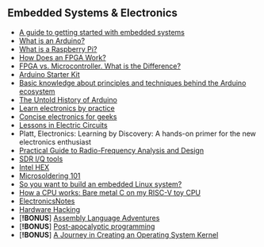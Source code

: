 ## Embedded Systems & Electronics

- [A guide to getting started with embedded systems](https://yinka.dev/blog/a-guide-to-getting-started-with-embedded-systems/)
- [What is an Arduino?](https://opensource.com/resources/what-arduino)
- [What is a Raspberry Pi?](https://opensource.com/resources/raspberry-pi)
- [How Does an FPGA Work?](https://learn.sparkfun.com/tutorials/how-does-an-fpga-work/all)
- [FPGA vs. Microcontroller. What is the Difference?](https://www.mclpcb.com/blog/fpga-vs-microcontroller/)
- [Arduino Starter Kit](https://store.arduino.cc/products/arduino-starter-kit-multi-language)
- [Basic knowledge about principles and techniques behind the Arduino ecosystem](https://docs.arduino.cc/learn/)
- [The Untold History of Arduino](https://arduinohistory.github.io/)
- [Learn electronics by practice](https://beletronics.wordpress.com/)
- [Concise electronics for geeks](https://lcamtuf.coredump.cx/electronics/)
- [Lessons in Electric Circuits](https://www.allaboutcircuits.com/textbook/)
- Platt, Electronics: Learning by Discovery: A hands-on primer for the new electronics enthusiast
- [Practical Guide to Radio-Frequency Analysis and Design](https://www.allaboutcircuits.com/textbook/radio-frequency-analysis-design/)
- [SDR I/Q tools](https://triq.org/)
- [Intel HEX](https://en.wikipedia.org/wiki/Intel_HEX)
- [Microsoldering 101](https://www.youtube.com/watch?v=xFqA9u6y0Fk&list=PL4INaL5vWobD_CltiZXr7K46oJ33KvwBt)
- [ So you want to build an embedded Linux system?](https://jaycarlson.net/embedded-linux/)
- [How a CPU works: Bare metal C on my RISC-V toy CPU](https://florian.noeding.com/posts/risc-v-toy-cpu/cpu-from-scratch/)
- [ElectronicsNotes](https://www.electronics-notes.com/)
- [Hardware Hacking](http://www.nicolascollins.com/texts/originalhackingmanual.pdf)
- [**!BONUS**] [Assembly Language Adventures](https://www.xorpd.net/pages/x86_adventures.html)
- [**!BONUS**] [Post-apocalyptic programming](https://zserge.com/posts/post-apocalyptic-programming/)
- [**!BONUS**] [A Journey in Creating an Operating System Kernel](https://539kernel.com/book/)
